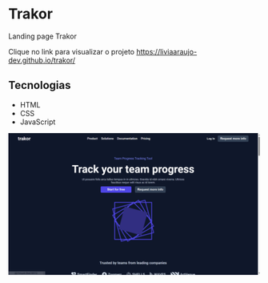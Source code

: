# Trakor

Landing page Trakor<br>

Clique no link para visualizar o projeto
<https://liviaaraujo-dev.github.io/trakor/>

## Tecnologias

- HTML
- CSS
- JavaScript

![Print Projeto](assets/images/print.png)

